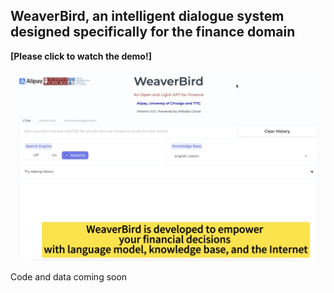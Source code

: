 ## WeaverBird, an intelligent dialogue system designed specifically for the finance domain



**[Please click to watch the demo!]**

[![Click to Watch Demo!](./docs/figures/webui.jpg)](https://www.youtube.com/watch?v=yofgeqnlrMc)



Code and data coming soon
